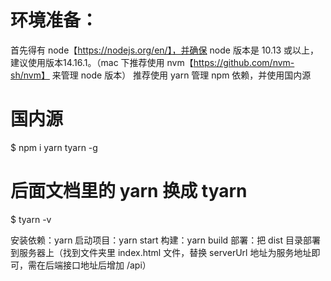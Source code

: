 # 环境准备：
首先得有 node【https://nodejs.org/en/】，并确保 node 版本是 10.13 或以上，建议使用版本14.16.1。（mac 下推荐使用 nvm【https://github.com/nvm-sh/nvm】 来管理 node 版本）
推荐使用 yarn 管理 npm 依赖，并使用国内源
# 国内源
$ npm i yarn tyarn -g
# 后面文档里的 yarn 换成 tyarn
$ tyarn -v

安装依赖：yarn
启动项目：yarn start
构建：yarn build
部署：把 dist 目录部署到服务器上（找到文件夹里 index.html 文件，替换 serverUrl 地址为服务地址即可，需在后端接口地址后增加 /api）
